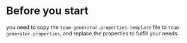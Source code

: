 # Before you start
you need to copy the `team-generator.properties-template` file to `team-generator.properties`, and replace the properties to fulfill your needs.